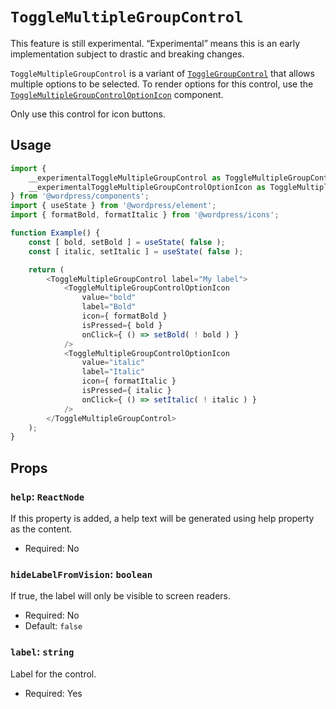 # `ToggleMultipleGroupControl`

<div class="callout callout-alert">
This feature is still experimental. “Experimental” means this is an early implementation subject to drastic and breaking changes.
</div>

`ToggleMultipleGroupControl` is a variant of [`ToggleGroupControl`](/packages/components/src/toggle-group-control/toggle-group-control/README.md) that allows multiple options to be selected. To render options for this control, use the [`ToggleMultipleGroupControlOptionIcon`](/packages/components/src/toggle-multiple-group-control/option-icon/README.md) component.

Only use this control for icon buttons.

## Usage

```js
import {
	__experimentalToggleMultipleGroupControl as ToggleMultipleGroupControl,
	__experimentalToggleMultipleGroupControlOptionIcon as ToggleMultipleGroupControlOptionIcon,
} from '@wordpress/components';
import { useState } from '@wordpress/element';
import { formatBold, formatItalic } from '@wordpress/icons';

function Example() {
	const [ bold, setBold ] = useState( false );
	const [ italic, setItalic ] = useState( false );

	return (
		<ToggleMultipleGroupControl label="My label">
			<ToggleMultipleGroupControlOptionIcon
				value="bold"
				label="Bold"
				icon={ formatBold }
				isPressed={ bold }
				onClick={ () => setBold( ! bold ) }
			/>
			<ToggleMultipleGroupControlOptionIcon
				value="italic"
				label="Italic"
				icon={ formatItalic }
				isPressed={ italic }
				onClick={ () => setItalic( ! italic ) }
			/>
		</ToggleMultipleGroupControl>
	);
}
```

## Props

### `help`: `ReactNode`

If this property is added, a help text will be generated using help property as the content.

-   Required: No

### `hideLabelFromVision`: `boolean`

If true, the label will only be visible to screen readers.

-   Required: No
-   Default: `false`

### `label`: `string`

Label for the control.

-   Required: Yes